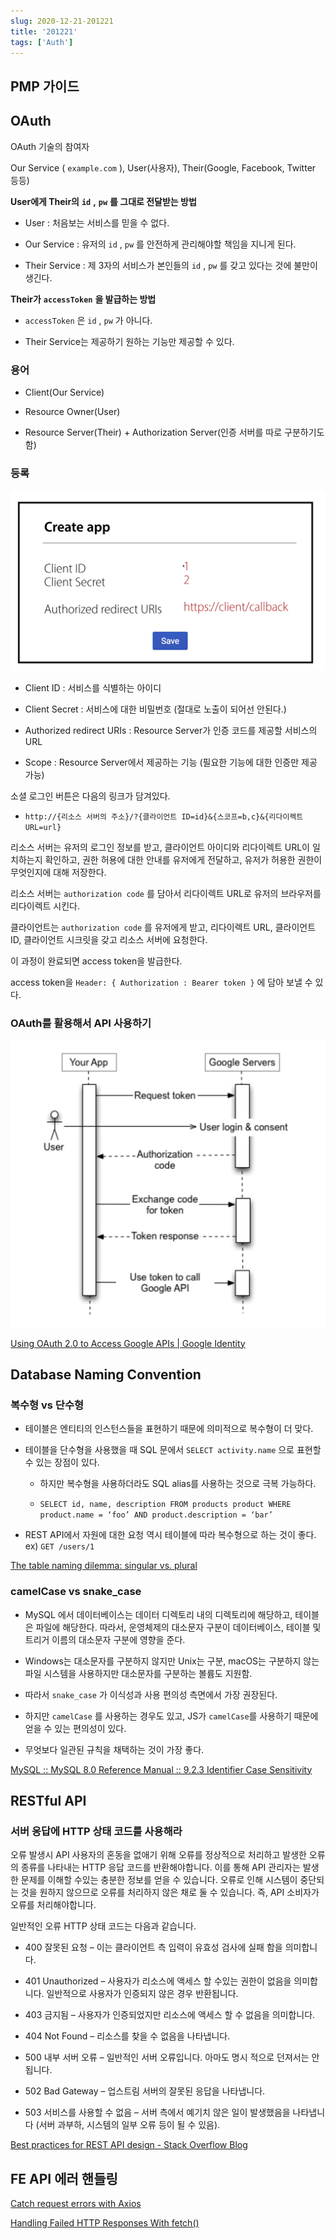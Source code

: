 ```yaml
---
slug: 2020-12-21-201221
title: '201221'
tags: ['Auth']
---
```


## PMP 가이드

## OAuth

OAuth 기술의 참여자

Our Service ( `example.com` ), User(사용자), Their(Google, Facebook, Twitter 등등)

**User에게 Their의** **`id`** **,** **`pw`** **를 그대로 전달받는 방법**

- User : 처음보는 서비스를 믿을 수 없다.

- Our Service : 유저의 `id` , `pw` 를 안전하게 관리해야할 책임을 지니게 된다.

- Their Service : 제 3자의 서비스가 본인들의 `id` , `pw` 를 갖고 있다는 것에 불만이 생긴다.

**Their가** **`accessToken`** **을 발급하는 방법**

- `accessToken` 은 `id` , `pw` 가 아니다.

- Their Service는 제공하기 원하는 기능만 제공할 수 있다.

### 용어

- Client(Our Service)

- Resource Owner(User)

- Resource Server(Their) + Authorization Server(인증 서버를 따로 구분하기도 함)

### 등록

![2020-12-21-201221-image-0](images/2020-12-21-201221-image-0.png)

- Client ID : 서비스를 식별하는 아이디

- Client Secret : 서비스에 대한 비밀번호 (절대로 노출이 되어선 안된다.)

- Authorized redirect URIs : Resource Server가 인증 코드를 제공할 서비스의 URL

- Scope : Resource Server에서 제공하는 기능 (필요한 기능에 대한 인증만 제공 가능)

소셜 로그인 버튼은 다음의 링크가 담겨있다.

- `http://{리소스 서버의 주소}/?{클라이언트 ID=id}&{스코프=b,c}&{리다이렉트 URL=url}`

리소스 서버는 유저의 로그인 정보를 받고, 클라이언트 아이디와 리다이렉트 URL이 일치하는지 확인하고, 권한 허용에 대한 안내를 유저에게 전달하고, 유저가 허용한 권한이 무엇인지에 대해 저장한다.

리소스 서버는 `authorization code` 를 담아서 리다이렉트 URL로 유저의 브라우저를 리다이렉트 시킨다.

클라이언트는 `authorization code` 를 유저에게 받고, 리다이렉트 URL, 클라이언트 ID, 클라이언트 시크릿을 갖고 리소스 서버에 요청한다.

이 과정이 완료되면 access token을 발급한다.

access token을 `Header: { Authorization : Bearer token }` 에 담아 보낼 수 있다.

### OAuth를 활용해서 API 사용하기

![2020-12-21-201221-image-1](images/2020-12-21-201221-image-1.png)

[Using OAuth 2.0 to Access Google APIs | Google Identity](https://developers.google.com/identity/protocols/oauth2/)

## Database Naming Convention

### 복수형 vs 단수형

- 테이블은 엔티티의 인스턴스들을 표현하기 때문에 의미적으로 복수형이 더 맞다.

- 테이블을 단수형을 사용했을 때 SQL 문에서 `SELECT activity.name` 으로 표현할 수 있는 장점이 있다.

  - 하지만 복수형을 사용하더라도 SQL alias를 사용하는 것으로 극복 가능하다.

  - `SELECT id, name, description FROM products product WHERE product.name = ‘foo’ AND product.description = ‘bar’`

- REST API에서 자원에 대한 요청 역시 테이블에 따라 복수형으로 하는 것이 좋다. ex) `GET /users/1`

[The table naming dilemma: singular vs. plural](https://medium.com/@fbnlsr/the-table-naming-dilemma-singular-vs-plural-dc260d90aaff#:~:text=Since%20the%20table%20is%20storing,when%20writing%20an%20SQL%20statement)

### camelCase vs snake_case

- MySQL 에서 데이터베이스는 데이터 디렉토리 내의 디렉토리에 해당하고, 테이블은 파일에 해당한다. 따라서, 운영체제의 대소문자 구분이 데이터베이스, 테이블 및 트리거 이름의 대소문자 구분에 영향을 준다.

- Windows는 대소문자를 구분하지 않지만 Unix는 구분, macOS는 구분하지 않는 파일 시스템을 사용하지만 대소문자를 구분하는 볼륨도 지원함.

- 따라서 `snake_case` 가 이식성과 사용 편의성 측면에서 가장 권장된다.

- 하지만 `camelCase` 를 사용하는 경우도 있고, JS가 `camelCase`를 사용하기 때문에 얻을 수 있는 편의성이 있다.

- 무엇보다 일관된 규칙을 채택하는 것이 가장 좋다.

[MySQL :: MySQL 8.0 Reference Manual :: 9.2.3 Identifier Case Sensitivity](https://dev.mysql.com/doc/refman/8.0/en/identifier-case-sensitivity.html)

## RESTful API

### 서버 응답에 HTTP 상태 코드를 사용해라

오류 발생시 API 사용자의 혼동을 없애기 위해 오류를 정상적으로 처리하고 발생한 오류의 종류를 나타내는 HTTP 응답 코드를 반환해야합니다. 이를 통해 API 관리자는 발생한 문제를 이해할 수있는 충분한 정보를 얻을 수 있습니다. 오류로 인해 시스템이 중단되는 것을 원하지 않으므로 오류를 처리하지 않은 채로 둘 수 있습니다. 즉, API 소비자가 오류를 처리해야합니다.

일반적인 오류 HTTP 상태 코드는 다음과 같습니다.

- 400 잘못된 요청 – 이는 클라이언트 측 입력이 유효성 검사에 실패 함을 의미합니다.

- 401 Unauthorized – 사용자가 리소스에 액세스 할 수있는 권한이 없음을 의미합니다. 일반적으로 사용자가 인증되지 않은 경우 반환됩니다.

- 403 금지됨 – 사용자가 인증되었지만 리소스에 액세스 할 수 없음을 의미합니다.

- 404 Not Found – 리소스를 찾을 수 없음을 나타냅니다.

- 500 내부 서버 오류 – 일반적인 서버 오류입니다. 아마도 명시 적으로 던져서는 안됩니다.

- 502 Bad Gateway – 업스트림 서버의 잘못된 응답을 나타냅니다.

- 503 서비스를 사용할 수 없음 – 서버 측에서 예기치 않은 일이 발생했음을 나타냅니다 (서버 과부하, 시스템의 일부 오류 등이 될 수 있음).

[Best practices for REST API design - Stack Overflow Blog](https://stackoverflow.blog/2020/03/02/best-practices-for-rest-api-design/)

## FE API 에러 핸들링

[Catch request errors with Axios](https://gist.github.com/fgilio/230ccd514e9381fafa51608fcf137253)

[Handling Failed HTTP Responses With fetch()](https://www.tjvantoll.com/2015/09/13/fetch-and-errors/)
